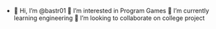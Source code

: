 - 👋 Hi, I’m @bastr01
👀 I’m interested in Program Games
🌱 I’m currently learning engineering
💞️ I’m looking to collaborate on college project
